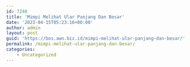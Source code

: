 ```yaml
---
id: 7248
title: 'Mimpi Melihat Ular Panjang Dan Besar'
date: '2023-04-15T05:23:16+00:00'
author: admin
layout: post
guid: 'https://bos.awn.biz.id/mimpi-melihat-ular-panjang-dan-besar/'
permalink: /mimpi-melihat-ular-panjang-dan-besar/
categories:
    - Uncategorized
---
```


